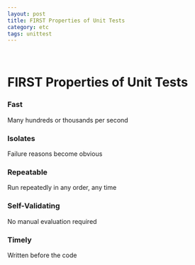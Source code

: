 ```yaml
---
layout: post
title: FIRST Properties of Unit Tests
category: etc
tags: unittest
---
```


$~$

# FIRST Properties of Unit Tests

### Fast

Many hundreds or thousands per second

### Isolates

Failure reasons become obvious

### Repeatable

Run repeatedly in any order, any time

### Self-Validating

No manual evaluation required

### Timely

Written before the code


